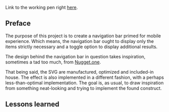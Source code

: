 Link to the working pen right [here]().

## Preface

The purpose of this project is to create a navigation bar primed for mobile experience. Which means, the navigation bar ought to display only the items strictly necessary and a toggle option to display additional results.

The design behind the navigation bar in question takes inspiration, sometimes a tad too much, from [Nugget.one](https://nugget.one/). 

That being said, the SVG are manufactured, optimized and included-in house. The effect is also implemented in a different fashion, with a perhaps less-than-optimal implementation. The goal is, as usual, to draw inspiration from something neat-looking and trying to implement the found construct.

## Lessons learned 

